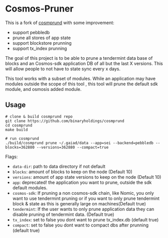 # Cosmos-Pruner

This is a fork of [cosmprund](https://github.com/binaryholdings/cosmprund) with some improvement:
- support pebbledb
- prune all stores of app state
- support blockstore prunning
- support tx_index prunning


The goal of this project is to be able to prune a tendermint data base of blocks and an Cosmos-sdk application DB of all but the last X versions. This will allow people to not have to state sync every x days. 

This tool works with a subset of modules. While an application may have modules outside the scope of this tool , this tool will prune the default sdk module, and osmosis added module. 


## Usage

```
# clone & build cosmprund repo
git clone https://github.com/binaryholdings/cosmprund
cd cosmprund
make build

# run cosmprund 
./build/cosmprund prune ~/.gaiad/data --app=sei --backend=pebbledb --blocks=362880 --versions=362880 --compact=true
```

Flags: 

- `data-dir`: path to data directory if not default
- `blocks`: amount of blocks to keep on the node (Default 10)
- `versions`: amount of app state versions to keep on the node (Default 10)
- `app`: deprecated! the application you want to prune, outside the sdk default modules.
- `cosmos-sdk`: If pruning a non cosmos-sdk chain, like Nomic, you only want to use tendermint pruning or if you want to only prune tendermint block & state as this is generally large on machines(Default true)
- `tendermint`: If the user wants to only prune application data they can disable pruning of tendermint data. (Default true)
- `tx_index`: set to false you dont want to prune tx_index.db (default true)
- `compact`: set to false you dont want to compact dbs after prunning (default true)
